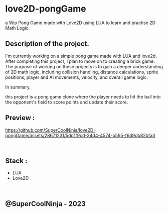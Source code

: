 # love2D-pongGame
a Wip Pong Game made with Love2D using LUA to learn and practise 2D Math Logic.


## Description of the project.
I'm currently working on a simple pong game made with LUA and love2d.
After completing this project, I plan to move on to creating a brick game.
The purpose of working on these projects is to gain a deeper understanding of 2D math logic, including collision handling, distance calculations, sprite positions, player and AI movements, velocity, and overall game logic. 

In summary,

this project is a pong game clone where the player needs to hit the ball into the opponent's field to score points and update their score.


## Preview : 
https://github.com/SuperCoolNinja/love2D-pongGame/assets/28671231/5dd1f9cd-34d4-4574-b595-f6d9db82bfa3


</br>

## Stack : 
- LUA
- Love2D

</br>

## @SuperCoolNinja - 2023
